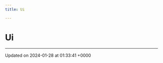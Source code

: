 ```yaml
---
title: Ui

---
```


# Ui








-------------------------------

Updated on 2024-01-28 at 01:33:41 +0000